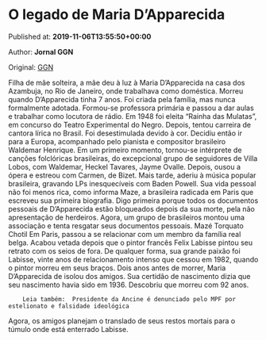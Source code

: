 
# O legado de Maria D’Apparecida

Published at: **2019-11-06T13:55:50+00:00**

Author: **Jornal GGN**

Original: [GGN](https://jornalggn.com.br/noticia/o-legado-de-maria-dapparecida/)

Filha de mãe solteira, a mãe deu à luz à Maria D’Apparecida na casa dos Azambuja, no Rio de Janeiro, onde trabalhava como doméstica. Morreu quando D’Apparecida tinha 7 anos. Foi criada pela família, mas nunca formalmente adotada.
Formou-se professora primária e passou a dar aulas e trabalhar como locutora de rádio. Em 1948 foi eleita “Rainha das Mulatas”, em concurso do Teatro Experimental do Negro.
Depois, tentou carreira de cantora lírica no Brasil. Foi desestimulada devido à cor. Decidiu então ir para a Europa, acompanhado pelo pianista e compositor brasileiro Waldemar Henrique.
Em um primeiro momento, tornou-se intérprete de canções folclóricas brasileiras, do excepcional grupo de seguidores de Villa Lobos, com Waldemar, Heckel Tavares, Jayme Ovalle. Depois, ousou a ópera e estreou com Carmen, de Bizet. Mais tarde, aderiu à música popular brasileira, gravando LPs inesquecíveis com Baden Powell.
Sua vida pessoal não foi menos rica, como informa Maze, a brasileira radicada em Paris que escreveu sua primeira biografia. Digo primeira porque todos os documentos pessoais de D’Apparecida estão bloqueados depois da sua morte, pela não apresentação de herdeiros. Agora, um grupo de brasileiros montou uma associação e tenta resgatar seus documentos pessoais. Mazé Torquato Chotil
Em Paris, passou a se relacionar com um membro da família real belga. Acabou vetada depois que o pintor francês Felix Labisse pintou seu retrato com os seios de fora. De qualquer forma, sua grande paixão foi Labisse, vinte anos de relacionamento intenso que cessou em 1982, quando o pintor morreu em seus braços.
Dois anos antes de morrer, Maria D’Apparecida de isolou dos amigos. Sua certidão de nascimento dizia que seu nascimento havia sido em 1936. Descobriu que morreu com 92 anos.

        Leia também:  Presidente da Ancine é denunciado pelo MPF por estelionato e falsidade ideológica
      
Agora, os amigos planejam o translado de seus restos mortais para o túmulo onde está enterrado Labisse.
